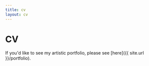 ```yaml
---
title: cv
layout: cv
---
```


# CV

<!-- The <del>skeletons in my closet</del> professional skills I have picked up across my career as an engineer. -->

If you'd like to see my artistic portfolio, please see [here]({{ site.url }}/portfolio).

